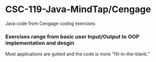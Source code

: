 # CSC-119-Java-MindTap/Cengage
Java code from Cengage coding exercises

### Exercises range from basic user Input/Output to OOP implementation and desgin
Most applications are gutted and the code is more "fill-in-the-blank."
